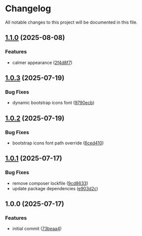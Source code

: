 # Changelog

All notable changes to this project will be documented in this file.

## [1.1.0](https://github.com/forepath/obms-theme-aurora/compare/v1.0.3...v1.1.0) (2025-08-08)


### Features

* calmer appearance ([2f4d8f7](https://github.com/forepath/obms-theme-aurora/commit/2f4d8f785d72a35b5cbff5b3585aeda7fe27730f))

## [1.0.3](https://github.com/forepath/obms-theme-aurora/compare/v1.0.2...v1.0.3) (2025-07-19)


### Bug Fixes

* dynamic bootstrap icons font ([9790ecb](https://github.com/forepath/obms-theme-aurora/commit/9790ecb7639cdd7abeabd32bb35cf2ee489e3e76))

## [1.0.2](https://github.com/forepath/obms-theme-aurora/compare/v1.0.1...v1.0.2) (2025-07-19)


### Bug Fixes

* bootstrap icons font path override ([6ced410](https://github.com/forepath/obms-theme-aurora/commit/6ced4101a05b13461456cd6fa129717d21ec011b))

## [1.0.1](https://github.com/forepath/obms-theme-aurora/compare/v1.0.0...v1.0.1) (2025-07-17)


### Bug Fixes

* remove composer lockfile ([9cd8633](https://github.com/forepath/obms-theme-aurora/commit/9cd8633252fb7f2541350be3661c1e00f1a7f5ac))
* update package dependencies ([e903d2c](https://github.com/forepath/obms-theme-aurora/commit/e903d2ced43084fca592e796353e39ac1ff6a1d6))

## 1.0.0 (2025-07-17)


### Features

* initial commit ([73beaa4](https://github.com/forepath/obms-theme-aurora/commit/73beaa419e2b36de7d4b3f990650aaa9e154f5fc))
